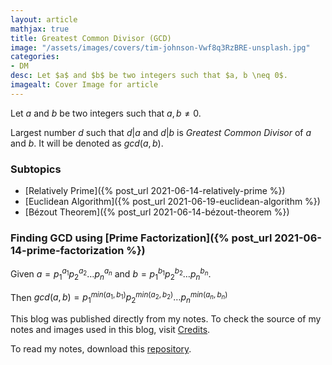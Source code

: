 ```yaml
---
layout: article
mathjax: true
title: Greatest Common Divisor (GCD)
image: "/assets/images/covers/tim-johnson-Vwf8q3RzBRE-unsplash.jpg"
categories:
- DM
desc: Let $a$ and $b$ be two integers such that $a, b \neq 0$. 
imagealt: Cover Image for article
---
```


Let $a$ and $b$ be two integers such that $a, b \neq 0$.
































































































































































































































































































































































































Largest number $d$ such that $d | a$ and $d | b$ is *Greatest Common Divisor* of $a$ and $b$. It will be denoted as $gcd(a, b)$.

































































































































































































































































































































































































### Subtopics
- [Relatively Prime]({% post_url 2021-06-14-relatively-prime %})
- [Euclidean Algorithm]({% post_url 2021-06-19-euclidean-algorithm %})
- [Bézout Theorem]({% post_url 2021-06-14-bézout-theorem %})

### Finding GCD using [Prime Factorization]({% post_url 2021-06-14-prime-factorization %})

Given $a = p_1^{a_1}p_2^{a_2} \dots p_n^{a_n}$ and $b = p_1^{b_1}p_2^{b_2} \dots p_n^{b_n}$.

































































































































































































































































































































































































Then $gcd(a, b) = p_1^{min(a_1, b_1)}p_2^{min(a_2, b_2)} \dots p_n^{min(a_n, b_n)}$


































































































































































































































































































































































































This blog was published directly from my notes.
To check the source of my notes and images used in this blog, visit <a href="/credits.html" target="_blank">Credits</a>.

To read my notes, download this <a href="https://github.com/bovem/CS" target="blank">repository</a>.